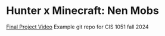 # Hunter x Minecraft: Nen Mobs
[Final Project Video](https://youtu.be/fCIptQ_6i_M?si=6BV3SQGfiQzTV9Vv)
Example git repo for CIS 1051 fall 2024
